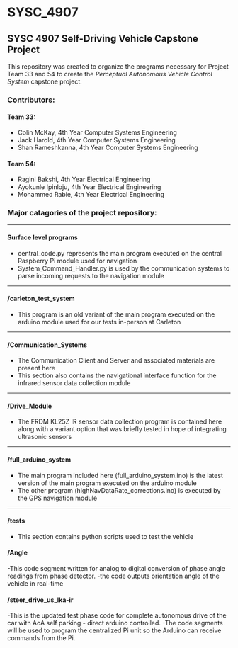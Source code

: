# SYSC_4907

## SYSC 4907 Self-Driving Vehicle Capstone Project

This repository was created to organize the programs necessary for Project Team 33 and 54 to create the *Perceptual Autonomous Vehicle Control System* capstone project.

### Contributors:
#### Team 33:
- Colin McKay, 4th Year Computer Systems Engineering
- Jack Harold, 4th Year Computer Systems Engineering
- Shan Rameshkanna, 4th Year Computer Systems Engineering
#### Team 54:
- Ragini Bakshi, 4th Year Electrical Engineering
- Ayokunle Ipinloju, 4th Year Electrical Engineering
- Mohammed Rabie, 4th Year Electrical Engineering

### Major catagories of the project repository:
---
#### Surface level programs
- central_code.py represents the main program executed on the central Raspberry Pi module used for navigation
- System_Command_Handler.py is used by the communication systems to parse incoming requests to the navigation module
---
#### /carleton_test_system
- This program is an old variant of the main program executed on the arduino module used for our tests in-person at Carleton
---
#### /Communication_Systems
- The Communication Client and Server and associated materials are present here
- This section also contains the navigational interface function for the infrared sensor data collection module
---
#### /Drive_Module
- The FRDM KL25Z IR sensor data collection program is contained here along with a variant option that was briefly tested in hope of integrating ultrasonic sensors
---
#### /full_arduino_system
- The main program included here (full_arduino_system.ino) is the latest version of the main program executed on the arduino module
- The other program (highNavDataRate_corrections.ino) is executed by the GPS navigation module
---
#### /tests
- This section contains python scripts used to test the vehicle
#### /Angle
-This code segment written for analog to digital conversion of phase angle readings from phase detector.
-the code outputs orientation angle of the vehicle in real-time
#### /steer_drive_us_lka-ir
-This is the updated test phase code for complete autonomous drive of the car with AoA self parking - direct arduino controlled.
-The code segments will be used to program the centralized Pi unit so the Arduino can receive commands from the Pi.

